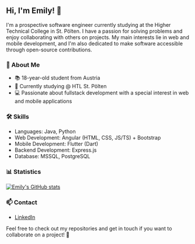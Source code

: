 ## Hi, I'm Emily! 👋

I'm a prospective software engineer currently studying at the Higher Technical College in St. Pölten. I have a passion for solving problems and enjoy collaborating with others on projects. My main interests lie in web and mobile development, and I'm also dedicated to make software accessible through open-source contributions.

### 🦆 About Me

- 📚 18-year-old student from Austria
- 🏫 Currently studying @ HTL St. Pölten
- 💻 Passionate about fullstack development with a special interest in web and mobile applications

### 🛠️ Skills

- Languages: Java, Python
- Web Development: Angular (HTML, CSS, JS/TS) + Bootstrap
- Mobile Development: Flutter (Dart)
- Backend Development: Express.js
- Database: MSSQL, PostgreSQL

### 📊 Statistics

[![Emily's GitHub stats](https://github-readme-stats.vercel.app/api?username=emilyAtzr)](https://github.com/anuraghazra/github-readme-stats)

### 📫 Contact

- [LinkedIn](https://www.linkedin.com/in/emily-atzinger-833466265/)

Feel free to check out my repositories and get in touch if you want to collaborate on a project! 🚀

